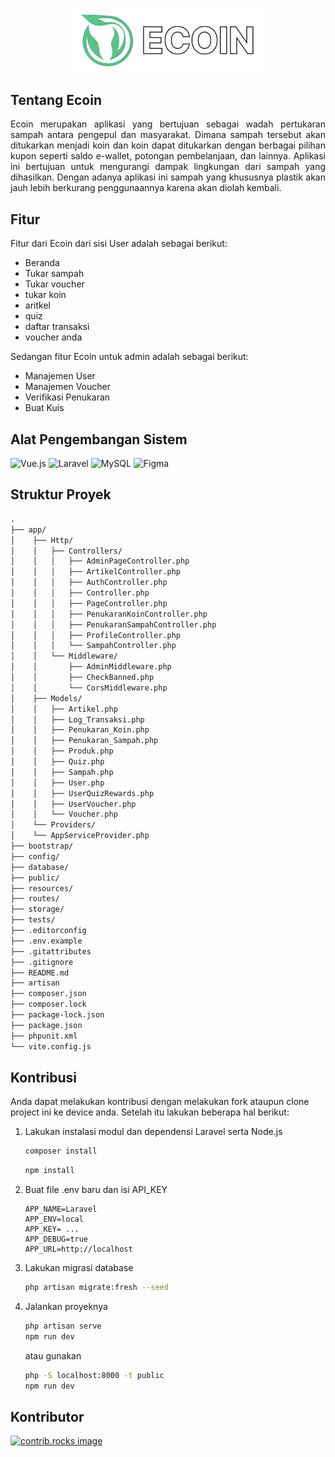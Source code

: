 <p align="center"><img src="public/images/logo_ecoinwhite.png" alt="Logo Ecoin" width="300"></p>

## Tentang Ecoin

<p align="justify">
Ecoin merupakan aplikasi yang bertujuan sebagai wadah pertukaran sampah antara pengepul dan masyarakat. Dimana sampah tersebut akan ditukarkan menjadi koin dan koin dapat ditukarkan dengan berbagai pilihan kupon seperti saldo e-wallet, potongan pembelanjaan, dan lainnya. Aplikasi ini bertujuan untuk mengurangi dampak lingkungan dari sampah yang dihasilkan. Dengan adanya aplikasi ini sampah yang khususnya plastik akan jauh lebih berkurang penggunaannya karena akan diolah kembali.
</p>

## Fitur

Fitur dari Ecoin dari sisi User adalah sebagai berikut:

* Beranda
* Tukar sampah
* Tukar voucher
* tukar koin
* aritkel
* quiz
* daftar transaksi
* voucher anda

Sedangan fitur Ecoin untuk admin adalah sebagai berikut:

* Manajemen User
* Manajemen Voucher
* Verifikasi Penukaran
* Buat Kuis

## Alat Pengembangan Sistem

![Vue.js](https://img.shields.io/badge/vuejs-%2335495e.svg?style=for-the-badge&logo=vuedotjs&logoColor=%234FC08D)
![Laravel](https://img.shields.io/badge/laravel-%23FF2D20.svg?style=for-the-badge&logo=laravel&logoColor=white)
![MySQL](https://img.shields.io/badge/mysql-4479A1.svg?style=for-the-badge&logo=mysql&logoColor=white)
![Figma](https://img.shields.io/badge/figma-%23F24E1E.svg?style=for-the-badge&logo=figma&logoColor=white)

## Struktur Proyek

```txt
.
├── app/
│    ├── Http/
│    │   ├── Controllers/
│    │   │   ├── AdminPageController.php
│    │   │   ├── ArtikelController.php
│    │   │   ├── AuthController.php
│    │   │   ├── Controller.php
│    │   │   ├── PageController.php
│    │   │   ├── PenukaranKoinController.php
│    │   │   ├── PenukaranSampahController.php
│    │   │   ├── ProfileController.php
│    │   │   └── SampahController.php
│    │   └── Middleware/
│    │       ├── AdminMiddleware.php
│    │       ├── CheckBanned.php
│    │       └── CorsMiddleware.php
│    ├── Models/
│    │   ├── Artikel.php
│    │   ├── Log_Transaksi.php
│    │   ├── Penukaran_Koin.php
│    │   ├── Penukaran_Sampah.php
│    │   ├── Produk.php
│    │   ├── Quiz.php
│    │   ├── Sampah.php
│    │   ├── User.php
│    │   ├── UserQuizRewards.php
│    │   ├── UserVoucher.php
│    │   └── Voucher.php
│    └── Providers/
│    └── AppServiceProvider.php
├── bootstrap/
├── config/
├── database/
├── public/
├── resources/
├── routes/
├── storage/
├── tests/
├── .editorconfig
├── .env.example
├── .gitattributes
├── .gitignore
├── README.md
├── artisan
├── composer.json
├── composer.lock
├── package-lock.json
├── package.json
├── phpunit.xml
└── vite.config.js
```

## Kontribusi

Anda dapat melakukan kontribusi dengan melakukan fork ataupun clone project ini ke device anda. Setelah itu lakukan beberapa hal berikut:

1. Lakukan instalasi modul dan dependensi Laravel serta Node.js

    ```sh
    composer install
    ```

    ```sh
    npm install
    ```

2. Buat file .env baru dan isi API_KEY

    ```.env
    APP_NAME=Laravel
    APP_ENV=local
    APP_KEY= ...
    APP_DEBUG=true
    APP_URL=http://localhost
    ```

3. Lakukan migrasi database

    ```sh
    php artisan migrate:fresh --seed
    ```

4. Jalankan proyeknya

    ```sh
    php artisan serve
    npm run dev
    ```

    atau gunakan

    ```sh
    php -S localhost:8000 -t public
    npm run dev
    ```

## Kontributor

<a href="https://github.com/TrashAlpha/Ecoin/graphs/contributors">
  <img src="https://contrib.rocks/image?repo=TrashAlpha/Ecoin" alt="contrib.rocks image" />
</a>
